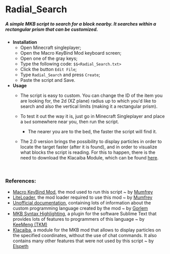 # Radial_Search
##### A simple MKB script to search for a block nearby. It searches within a rectangular prism that can be customized.

- **Installation**
	- Open Minecraft singleplayer;
	- Open the Macro KeyBind Mod keyboard screen;
	- Open one of the gray keys;
	- Type the following code:
		 `$$<Radial_Search.txt>`
	- Click the button `Edit File`;
	- Type `Radial_Search` and press `Create`;
	- Paste the script and Save.
- **Usage**
	- The script is easy to custom. You can change the ID of the item you are looking for, the 2d (XZ plane) radius up to which you'd like to search and also the vertical limits (making it a rectangular prism).
	- To test it out the way it is, just go in Minecraft Singleplayer and place a `bed` somewhere near you, then run the script.
	  - The nearer you are to the bed, the faster the script will find it. 

	- The 2.0 version brings the possibility to display particles in order to locate the target faster (after it is found), and in order to visualize what blocks the script is reading. For this to happen, there is the need to download the Klacaiba Module, which can be found [here](https://spthiel.github.io/Modules/).
<br />

### References:
- [Macro KeyBind Mod](https://www.minecraftforum.net/forums/mapping-and-modding-java-edition/minecraft-mods/1275039-macro-keybind-mod), the mod used to run this script ~ by [Mumfrey](https://github.com/mumfrey)
- [LiteLoader](https://www.minecraftforum.net/forums/mapping-and-modding-java-edition/minecraft-mods/1290155-liteloader), the mod loader required to use this mod ~ by [Mumfrey](https://github.com/mumfrey)
- [Unofficial documentation](https://beta.mkb.gorlem.ml/docs/actions/), containing lots of information about the custom programming language created by the mod ~ by [Gorlem](https://github.com/Gorlem/)  
- [MKB Syntax Highlighting](https://github.com/KeeMeng/MKB-Syntax-Highlighting), a plugin for the software Sublime Text that provides lots of features to programmers of this language ~ by [KeeMeng (TKM)](https://github.com/KeeMeng) 
- [Klacaiba](https://github.com/spthiel/klacaiba), a module for the MKB mod that allows to display particles on the specified coordinates, without the use of chat commands. It also contains many other features that were not used by this script ~ by [Elspeth](http://github.com/spthiel) 
